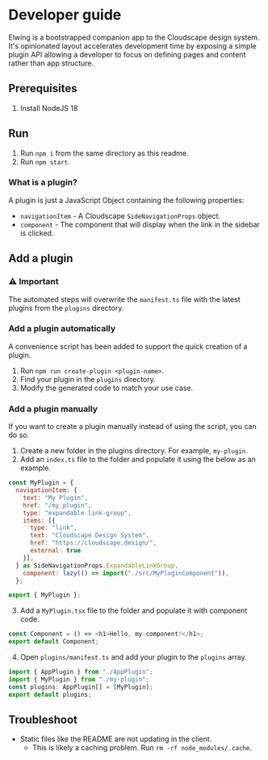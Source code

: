 # Developer guide

Elwing is a bootstrapped companion app to the Cloudscape design system. It's opinionated
layout accelerates development time by exposing a simple plugin API allowing a developer
to focus on defining pages and content rather than app structure.

## Prerequisites

1. Install NodeJS 18

## Run

1. Run `npm i` from the same directory as this readme.
1. Run `npm start`.

### What is a plugin?

A plugin is just a JavaScript Object containing the following properties:

- `navigationItem` - A Cloudscape `SideNavigationProps` object.
- `component` - The component that will display when the link in the sidebar is clicked.

## Add a plugin

### ⚠️ Important

The automated steps will overwrite the `manifest.ts` file with the latest
plugins from the `plugins` directory.

### Add a plugin automatically

A convenience script has been added to support the quick creation of a plugin.

1. Run `npm run create-plugin <plugin-name>`.
1. Find your plugin in the `plugins` directory.
1. Modify the generated code to match your use case.

### Add a plugin manually

If you want to create a plugin manually instead of using the script, you can do so.

1. Create a new folder in the plugins directory. For example, `my-plugin`.
2. Add an `index.ts` file to the folder and populate it using the below as an example.

```javascript
const MyPlugin = {
  navigationItem: {
    text: "My Plugin",
    href: "/my_plugin",
    type: "expandable-link-group",
    items: [{
      type: "link",
      text: "Cloudscape Design System",
      href: "https://cloudscape.design/",
      external: true
    }],
  } as SideNavigationProps.ExpandableLinkGroup,
    component: lazy(() => import("./src/MyPluginComponent")),
  };

export { MyPlugin };
```

3. Add a `MyPlugin.tsx` file to the folder and populate it with component code.

```javascript
const Component = () => <h1>Hello, my-component!</h1>;
export default Component;
```

4. Open `plugins/manifest.ts` and add your plugin to the `plugins` array.

```javascript
import { AppPlugin } from "./AppPlugin";
import { MyPlugin } from "./my-plugin";
const plugins: AppPlugin[] = [MyPlugin];
export default plugins;
```

## Troubleshoot

- Static files like the README are not updating in the client.
  - This is likely a caching problem. Run `rm -rf node_modules/.cache`.
